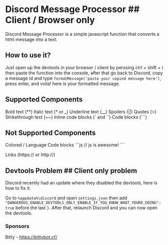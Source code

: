 # Discord Message Processor ## Client / Browser only
Discord Message Processor is a simple javascript function that converts a html message into a text.

## How to use it?
Just open up the devtools in your browser / client by perssing ctrl + shift + i then paste the function into the console, after that go back to Discord, copy a message id and type `formatMessage('paste your copied message here')`, press enter, and voila! here is your formatted message.

## Supported Components
Bold text (**)
Italic text (* or \_)
Underline text (__)
Spoilers (||)
Quotes (>)
Strikethrough text (\~~)
Inline code blocks (\` and \`\`)
Code blocks (\`\`\`)

## Not Supported Components
Colored / Language Code blocks
\`\`\`js
// js is awesome!
\`\`\`

Links (https:// or http://)

## Devtools Problem ## Client only problem
Discord recently had an update where they disabled the devtools, here is how to fix it.

Go to `%appdata%\discord` and open `settings.json` then add `  "DANGEROUS_ENABLE_DEVTOOLS_ONLY_ENABLE_IF_YOU_KNOW_WHAT_YOURE_DOING": true` before the last `}`.
After that, relaunch Discord and you can now open the devtools.

### Sponsors
Bitty - https://bittybot.cf/
